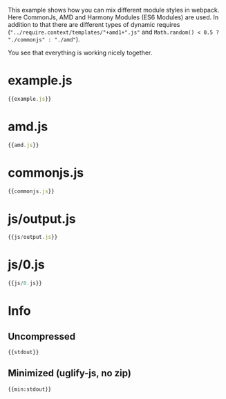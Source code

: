 This example shows how you can mix different module styles in webpack. Here CommonJs, AMD and Harmony Modules (ES6 Modules) are used. In addition to that there are different types of dynamic requires (`"../require.context/templates/"+amd1+".js"` and `Math.random() < 0.5 ? "./commonjs" : "./amd"`).

You see that everything is working nicely together.

# example.js

``` javascript
{{example.js}}
```

# amd.js

``` javascript
{{amd.js}}
```

# commonjs.js

``` javascript
{{commonjs.js}}
```

# js/output.js

``` javascript
{{js/output.js}}
```

# js/0.js

``` javascript
{{js/0.js}}
```

# Info

## Uncompressed

```
{{stdout}}
```

## Minimized (uglify-js, no zip)

```
{{min:stdout}}
```
